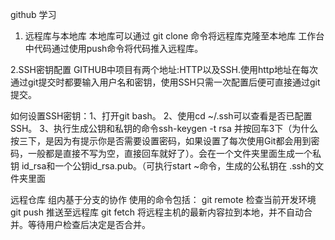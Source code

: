 github 学习
1. 远程库与本地库
本地库可以通过 git clone 命令将远程库克隆至本地库
工作台中代码通过使用push命令将代码推入远程库。

2.SSH密钥配置
 GITHUB中项目有两个地址:HTTP以及SSH.使用http地址在每次通过git提交时都要输入用户名和密钥，使用SSH只需一次配置后便可直接通过git提交。

 如何设置SSH密钥：1、打开git bash。
2、使用cd ~/.ssh可以查看是否已配置SSH。
3、执行生成公钥和私钥的命令ssh-keygen -t rsa 并按回车3下（为什么按三下，是因为有提示你是否需要设置密码，如果设置了每次使用Git都会用到密码，一般都是直接不写为空，直接回车就好了）。会在一个文件夹里面生成一个私钥 id_rsa和一个公钥id_rsa.pub。（可执行start ~命令，生成的公私钥在 .ssh的文件夹里面


远程仓库
组内基于分支的协作
使用的命令包括：
git remote 检查当前开发环境
git push 推送至远程库
git fetch 将远程主机的最新内容拉到本地，并不自动合并。等待用户检查后决定是否合并。
